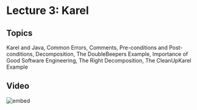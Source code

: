 # Lecture 3: Karel

## Topics

Karel and Java, Common Errors, Comments, Pre-conditions and Post-conditions, Decomposition, The DoubleBeepers Example, Importance of Good Software Engineering, The Right Decomposition, The CleanUpKarel Example

## Video

![embed](https://www.youtube.com/embed/C5HeRliZ0Ns)

